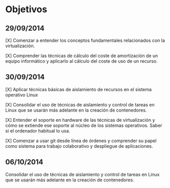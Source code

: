 

# Objetivos

## 29/09/2014

[X] Comenzar a entender los conceptos fundamentales relacionados con la virtualización.

[X] Comprender las técnicas de cálculo del coste de amortización de un equipo informático y aplicarlo al cálculo del coste de uso de un recurso.

## 30/09/2014
[X] Aplicar técnicas básicas de aislamiento de recursos en el sistema operativo Linux

[X] Consolidar el uso de técnicas de aislamiento y control de tareas en Linux que se usarán más adelante en la creación de contenedores.

[X] Entender el soporte en hardware de las técnicas de virtualización y cómo se extiende ese soporte al núcleo de los sistemas operativos. Saber si el ordenador habitual lo usa.

[X] Comenzar a usar git desde línea de órdenes y comprender su papel como sistema para trabajo colaborativo y despliegue de aplicaciones.

## 06/10/2014
Consolidar el uso de técnicas de aislamiento y control de tareas en Linux que se usarán más adelante en la creación de contenedores.
